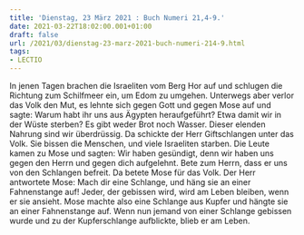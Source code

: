 ```yaml
---
title: 'Dienstag, 23 März 2021 : Buch Numeri 21,4-9.'
date: 2021-03-22T18:02:00.001+01:00
draft: false
url: /2021/03/dienstag-23-marz-2021-buch-numeri-214-9.html
tags: 
- LECTIO
---
```


In jenen Tagen brachen die Israeliten vom Berg Hor auf und schlugen die Richtung zum Schilfmeer ein, um Edom zu umgehen. Unterwegs aber verlor das Volk den Mut, es lehnte sich gegen Gott und gegen Mose auf und sagte: Warum habt ihr uns aus Ägypten heraufgeführt? Etwa damit wir in der Wüste sterben? Es gibt weder Brot noch Wasser. Dieser elenden Nahrung sind wir überdrüssig. Da schickte der Herr Giftschlangen unter das Volk. Sie bissen die Menschen, und viele Israeliten starben. Die Leute kamen zu Mose und sagten: Wir haben gesündigt, denn wir haben uns gegen den Herrn und gegen dich aufgelehnt. Bete zum Herrn, dass er uns von den Schlangen befreit. Da betete Mose für das Volk. Der Herr antwortete Mose: Mach dir eine Schlange, und häng sie an einer Fahnenstange auf! Jeder, der gebissen wird, wird am Leben bleiben, wenn er sie ansieht. Mose machte also eine Schlange aus Kupfer und hängte sie an einer Fahnenstange auf. Wenn nun jemand von einer Schlange gebissen wurde und zu der Kupferschlange aufblickte, blieb er am Leben.